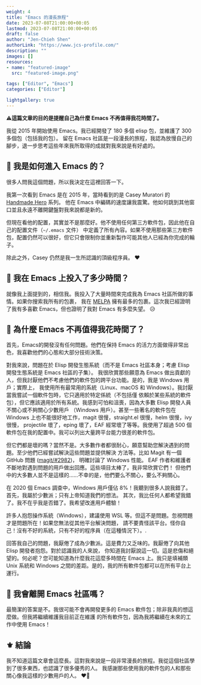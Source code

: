 ```yaml
---
weight: 4
title: "Emacs 的漫長旅程"
date: 2023-07-08T21:00:00+00:05
lastmod: 2023-07-08T21:00:00+00:05
draft: false
author: "Jen-Chieh Shen"
authorLink: "https://www.jcs-profile.com/"
description: ""
images: []
resources:
- name: "featured-image"
  src: "featured-image.png"

tags: ["Editor", "Emacs"]
categories: ["Editor"]

lightgallery: true
---
```


**⚠️這篇文章的目的是提醒自己為什麼 Emacs 不再值得我花時間了。**

我從 2015 年開始使用 Emacs。我已經開發了 180 多個 elisp 包，並維護了 300 多個包（包括我的包）。
留在 Emacs 社區是一段漫長的旅程，我認為放慢自己的腳步，退一步思考這些年來我所取得的成就對我來說是有好處的。

<!-- more -->

## 💫 我是如何進入 Emacs 的？

很多人問我這個問題，所以我決定在這裡回答一下。

我第一次看到 Emacs 是在 2015 年，當時看到的是 Casey Muratori 的 [Handmade Hero][] 系列。
他在 Emacs 中編碼的速度讓我震驚。他如何跳到其他窗口並且永遠不離開鍵盤對我來說都是新的。

但現在看他的配置，其實並不是那麼好。他不使用任何第三方軟件包，因此他在自己的配置文件（`~/.emacs` 文件）
中定義了所有內容。如果不使用那些第三方軟件包，配置仍然可以很好，但它只會限制你並重新製作可能其他人已經為你完成的輪子。

除此之外，Casey 仍然是我一生所認識的頂級程序員。 ❤️

## 💫 我在 Emacs 上投入了多少時間？

就像我上面提到的，相信我。我投入了大量時間來完成我為 Emacs 社區所做的事情。如果你搜索我所有的包裹，
我在 [MELPA][] 擁有最多的包裹。這次我已經證明了我有多喜歡 Emacs，但也證明了我對 Emacs 有多麼失望。 😥

## 💫 為什麼 Emacs 不再值得我花時間了？

首先，Emacs的開發沒有任何問題。他們在保持 Emacs 的活力方面做得非常出色，我喜歡他們的心態和大部分技術決策。

對我來說，問題在於 Elisp 開發生態系統（而不是 Emacs 社區本身；考慮 Elisp 開發生態系統是 Emacs 社區的子集）。
我很欣賞那些願意為 Emacs 做出貢獻的人，但我討厭他們不考慮他們的軟件包的跨平台功能。是的，我是 Windows 用戶；實際上，
我使用所有最常用的系統（Linux、macOS 和 Windows）。我討厭當我嘗試一個軟件包時，它只適用於特定係統（不包括僅
依賴於某些系統的軟件包），但它應該適用於所有系統。我感到可怕和沮喪，因為大多數 Elisp 開發人員不關心或不夠關心少數用戶
（Windows 用戶）。甚至一些著名的軟件包在 Windows 上也不能很好地工作，magit 很慢，straight.el 很慢，helm 很慢，ivy 很慢，
projectile 壞了，eping 壞了，EAF 經常壞了等等。我使用了超過 500 個軟件包在我的配置中。我可以列出大量跨平台能力很差的軟件包。

但它們都是壞的嗎？當然不是。大多數作者都很耐心，願意幫助您解決遇到的問題。至少他們已經嘗試解決這些問題並提供解決
方法等。比如 Magit 有一個 GitHub 問題 ([magit/#2982](https://github.com/magit/magit/issues/2982))，
明確討論了 Windows 性能。 EAF 作者和維護者不斷地對遇到問題的用戶做出回應。這些項目太棒了，我非常欣賞它們！
但他們中的大多數人並不是這樣的……不幸的是，他們要么不關心，要么不夠關心。

在 2020 個 Emacs 調查中，Windows 用戶僅佔 8%！我聽到很多人說我錯了。首先，我屬於少數派；只有上帝知道我們的想法。
其次，我比任何人都希望我錯了。我不在乎我是否錯了。我希望改進用戶體驗！

許多人抱怨操作系統（Windows），建議使用 WSL 等。但這不是問題。忽視問題才是問題所在！如果您無法從其他平台解決問題，
請不要責怪該平台。怪你自己！沒有不好的系統，只有不好的程序員（在這種情況下）。.

回答我自己的問題，我厭倦了成為少數派。這是費力又乏味的。我厭倦了向其他 Elisp 開發者抱怨。對於認識我的人來說，
你知道我討厭說這一切。這是悲傷和絕望的。何必呢？您可能知道為什麼我花這麼多時間在 Emacs 上。我只是填補類 Unix 
系統和 Windows 之間的差距。是的，我的所有軟件包都可以在所有平台上運行。

## 💫 我會離開 Emacs 社區嗎？

最簡潔的答案是不。我很可能不會再開發更多的 Emacs 軟件包；除非我真的想這麼做。但我將繼續維護我目前正在維護
的所有軟件包，因為我將繼續在未來的工作中使用 Emacs！

## ⚜️ 結論

我不知道這篇文章會這麼長。這對我來說是一段非常漫長的旅程。我從這個社區學到了很多東西，也認識了很多優秀的人。
我感謝那些使用我的軟件包的人和那些關心像我這樣的少數用戶的人。 ❤️🙏


[Handmade Hero]: https://handmadehero.org/
[MELPA]: https://melpa.org/#/
